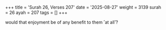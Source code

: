 +++
title = 'Surah 26, Verses 207'
date = '2025-08-27'
weight = 3139
surah = 26
ayah = 207
tags = []
+++

would that enjoyment be of any benefit to them ˹at all˺?